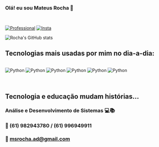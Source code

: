 ### Olá! eu sou Mateus Rocha 👋
<br>

[![Professional](https://img.shields.io/badge/LinkedIn-0077B5?style=for-the-badge&logo=linkedin&logoColor=white)](https://www.linkedin.com/in/mateus-rocha-617095169/)
[![Insta](https://img.shields.io/badge/Instagram-E4405F?style=for-the-badge&logo=instagram&logoColor=white)](https://instagram.com/rochamateeus)

![Rocha's GitHub stats](https://github-readme-stats.vercel.app/api?username=rochams&show_icons=true&theme=dark)


## Tecnologias mais usadas por mim no dia-a-dia:



<div style="display: inline_block"><br/>
<img alingn="center" alt="Python" src="https://img.shields.io/badge/Python-3776AB?style=for-the-badge&logo=python&logoColor=white"/>
<img alingn="center" alt="Python" src="https://img.shields.io/badge/Django-092E20?style=for-the-badge&logo=django&logoColor=white"/>
<img alingn="center" alt="Python" src="https://img.shields.io/badge/Flask-000000?style=for-the-badge&logo=flask&logoColor=white"/>
<img alingn="center" alt="Python" src="https://img.shields.io/badge/MySQL-00000F?style=for-the-badge&logo=mysql&logoColor=white"/>
<img alingn="center" alt="Python" src="https://img.shields.io/badge/HTML5-E34F26?style=for-the-badge&logo=html5&logoColor=white"/>
<img alingn="center" alt="Python" src="https://img.shields.io/badge/CSS3-1572B6?style=for-the-badge&logo=css3&logoColor=white"/>
</div><br/><br>

## Tecnologia e educação mudam histórias...

### Análise e Desenvolvimento de Sistemas 💻📚

### 📱 (61) 982943780 / (61) 996949911

### 📨 msrocha.ad@gmail.com

